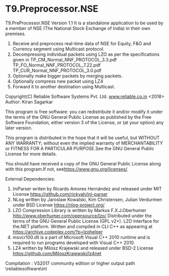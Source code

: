 # T9.Preprocessor.NSE
T9.PreProcessor.NSE  Version 1.1
It is a standalone application to be used by a member of NSE (The National Stock Exchange of India) in their own premises.
1) Receive and preprocess real-time data of NSE for Equity, F&O and Currency segment using Multicast protocol.
2) Decompressing individual packets using LZO as per the specifications given in
TP_CM_Normal_NNF_PROTOCOL_3.3.pdf
TP_FO_Normal_NNF_PROTOCOL_7.22.pdf
TP_CUR_Normal_NNF_PROTOCOL_3.0.pdf
3) Optionally make bigger packets by merging packets.
4) Optionally compress new packet using LZ4 
5) Forward it to another destination using Multicast.

Copyright(C) Reliable Software Systems Pvt. Ltd. www.reliable.co.in <2018>  Author: Kiran Sagarkar

This program is free software: you can redistribute it and/or modify
it under the terms of the GNU General Public License as published by
the Free Software Foundation, either version 3 of the License, or
(at your option) any later version.

This program is distributed in the hope that it will be useful,
but WITHOUT ANY WARRANTY; without even the implied warranty of
MERCHANTABILITY or FITNESS FOR A PARTICULAR PURPOSE.See the
GNU General Public License for more details.

You should have received a copy of the GNU General Public License
along with this program.If not, see<https://www.gnu.org/licenses/>.

External Dependencies:

1) IniParser writen by Ricardo Amores Hernández and released under MIT License
https://github.com/rickyah/ini-parser 
2) NLog written by Jaroslaw Kowalski, Kim Christensen, Julian Verdurmen under BSD License
https://nlog-project.org/
3) LZO Compression Library is written by Markus F.X.J.Oberhumer http://www.oberhumer.com/opensource/lzo/
Distributed under the terms of the GNU General Public License (GPL v2+).
LZO Interface for the.NET platform. Written and compiled in CLI C++ as appearing at https://archive.codeplex.com/?p=lzohelper
4) msvcr100.dll is a part of Microsoft Visual C++ 2010 runtime and is required to run programs developed with Visual C++ 2010.
5) LZ4  written by Milosz Krajewski and released under BSD-2 License
https://github.com/MiloszKrajewski/lz4net

Compilation : VS2017 community edition or higher
output path \reliablesoftware\int

